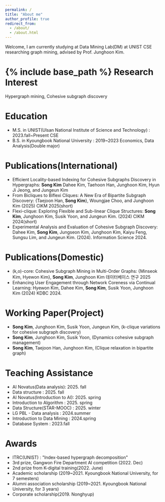 ```yaml
---
permalink: /
title: "About me"
author_profile: true
redirect_from: 
  - /about/
  - /about.html
---
```



Welcome, I am currently studying at Data Mining Lab(DM) at UNIST CSE researching graph mining, advised by Prof. Junghoon Kim.



{% include base_path %}
Research Interest
======
Hypergraph mining, Cohesive subgraph discovery

Education
======
* M.S. in UNIST(Ulsan National Institute of Science and Technology) : 2023.fall~Present CSE
* B.S. in Kyoungbook National University : 2019~2023 Economics, Data Analysis(Double major)


Publications(International)
======
- Efficient Locality-based Indexing for Cohesive Subgraphs Discovery in Hypergraphs: **Song Kim** Dahee Kim, Taehoon Han, Junghoon Kim, Hyun Ji Jeong, and Jungeun Kim
- From Bicliques to Biflexi Cliques: A New Era of Bipartite Subgraph Discovery: {Taejoon Han, **Song Kim**}, Woungjae Choo, and Junghoon Kim  (2025) CIKM 2025(short)
- Flexi-clique: Exploring Flexible and Sub-linear Clique Structures: **Song Kim**, Junghoon Kim, Susik Yoon, and Jungeun Kim. (2024) CIKM 2024(short)
- Experimental Analysis and Evaluation of Cohesive Subgraph Discovery: Dahee Kim, **Song Kim**, Jungseon Kim, Junghoon Kim, Kaiyu Feng, Sungsu Lim, and Jungeun Kim. (2024). Information Science 2024.

  
Publications(Domestic)
======
- (k,o)-core: Cohesive Subgraph Mining in Multi-Order Graphs: {Minseok Kim, Hyewon Kim}, **Song Kim**, Junghoon Kim 데이터베이스 연구 2025
-  Enhancing User Engagement through Network Coreness via Continual Learning: Hyewon Kim, Dahee Kim, **Song Kim**, Susik Yoon, Junghoon Kim (2024) KDBC 2024.


Working Paper(Project)
======
- **Song Kim**, Junghoon Kim, Susik Yoon, Jungeun Kim, (k-clique variations for cohesive subgraph discovery)
- **Song Kim**, Junghoon Kim, Susik Yoon, (Dynamics cohesive subgraph management)
- **Song Kim**, Taejoon Han, Junghoon Kim, (Clique relaxation in bipartite graph)


Teaching Assistance
======
* AI Novatus(Data analysis): 2025. fall
* Data structure : 2025. fall
* AI Novatus(Introduction to AI): 2025. spring
* Introduction to Algorithm : 2025. spring
* Data Structure(STAR-MOOC) : 2025. winter 
* LG PBL - Data analysis : 2024.summer
* Introduction to Data Mining : 2024.spring
* Database System : 2023.fall


Awards
======
* ITRC(UNIST) : "Index-based hypergraph decomposition"
* 3rd prize, Gangwon Fire Department AI competition (2022. Dec)
* 2nd prize from K-digital training(2022. June)
* Academic scholarship (2019~2021. Kyoungbook National University, for 7 semesters)
* Alumni association scholarship (2019~2021. Kyoungbook National University, for 3 years)
* Corporate scholarship(2019. Nonghyup) 


